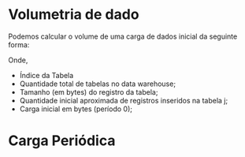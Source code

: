# Volumetria de dado

Podemos calcular o volume de uma carga de dados inicial da seguinte forma:

Onde,

- Índice da Tabela
- Quantidade total de tabelas no data warehouse;
- Tamanho (em bytes) do registro da tabela;
- Quantidade inicial aproximada de registros inseridos na tabela j;
- Carga inicial em bytes (período 0);

# Carga Periódica



